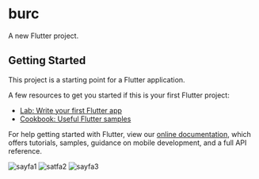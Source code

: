 # burc

A new Flutter project.

## Getting Started

This project is a starting point for a Flutter application.

A few resources to get you started if this is your first Flutter project:

- [Lab: Write your first Flutter app](https://flutter.dev/docs/get-started/codelab)
- [Cookbook: Useful Flutter samples](https://flutter.dev/docs/cookbook)

For help getting started with Flutter, view our
[online documentation](https://flutter.dev/docs), which offers tutorials,
samples, guidance on mobile development, and a full API reference.

![sayfa1](https://user-images.githubusercontent.com/71569624/143787937-f12fc5db-f318-46d0-b3ad-9ec52f4e8667.jpeg)
![satfa2](https://user-images.githubusercontent.com/71569624/143787941-3362ce39-1d12-4769-9284-199451890c7a.jpeg)
![sayfa3](https://user-images.githubusercontent.com/71569624/143787943-c8a07471-abb1-46d0-82a1-89a684159e18.jpeg)
